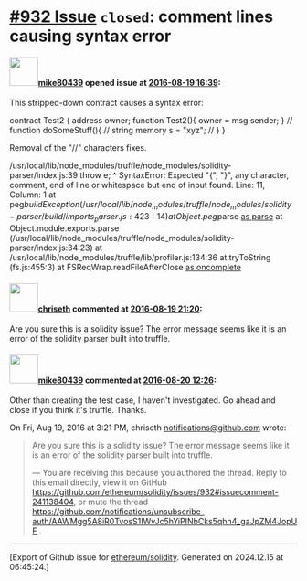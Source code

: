 # [\#932 Issue](https://github.com/ethereum/solidity/issues/932) `closed`: comment lines causing syntax error

#### <img src="https://avatars.githubusercontent.com/u/363650?v=4" width="50">[mike80439](https://github.com/mike80439) opened issue at [2016-08-19 16:39](https://github.com/ethereum/solidity/issues/932):

This stripped-down contract causes a syntax error:

contract Test2 {
  address owner;
  function Test2(){
    owner = msg.sender;
  }
//  function doSomeStuff(){
//    string memory s = "xyz";
//  }
}

Removal of the "//" characters fixes.

/usr/local/lib/node_modules/truffle/node_modules/solidity-parser/index.js:39
      throw e;
      ^
SyntaxError: Expected "{", "}", any character, comment, end of line or whitespace but end of input found. Line: 11, Column: 1
    at peg$buildException (/usr/local/lib/node_modules/truffle/node_modules/solidity-parser/build/imports_parser.js:423:14)
    at Object.peg$parse [as parse](/usr/local/lib/node_modules/truffle/node_modules/solidity-parser/build/imports_parser.js:3349:13)
    at Object.module.exports.parse (/usr/local/lib/node_modules/truffle/node_modules/solidity-parser/index.js:34:23)
    at /usr/local/lib/node_modules/truffle/lib/profiler.js:134:36
    at tryToString (fs.js:455:3)
    at FSReqWrap.readFileAfterClose [as oncomplete](fs.js:442:12)


#### <img src="https://avatars.githubusercontent.com/u/9073706?v=4" width="50">[chriseth](https://github.com/chriseth) commented at [2016-08-19 21:20](https://github.com/ethereum/solidity/issues/932#issuecomment-241138404):

Are you sure this is a solidity issue? The error message seems like it is an error of the solidity parser built into truffle.

#### <img src="https://avatars.githubusercontent.com/u/363650?v=4" width="50">[mike80439](https://github.com/mike80439) commented at [2016-08-20 12:26](https://github.com/ethereum/solidity/issues/932#issuecomment-241197476):

Other than creating the test case, I haven't investigated. Go ahead and
close if you think it's truffle. Thanks.

On Fri, Aug 19, 2016 at 3:21 PM, chriseth notifications@github.com wrote:

> Are you sure this is a solidity issue? The error message seems like it is
> an error of the solidity parser built into truffle.
> 
> —
> You are receiving this because you authored the thread.
> Reply to this email directly, view it on GitHub
> https://github.com/ethereum/solidity/issues/932#issuecomment-241138404,
> or mute the thread
> https://github.com/notifications/unsubscribe-auth/AAWMgg5A8iR0TvosS1IWvJc5hYiPINbCks5qhh4_gaJpZM4JopUF
> .


-------------------------------------------------------------------------------



[Export of Github issue for [ethereum/solidity](https://github.com/ethereum/solidity). Generated on 2024.12.15 at 06:45:24.]

